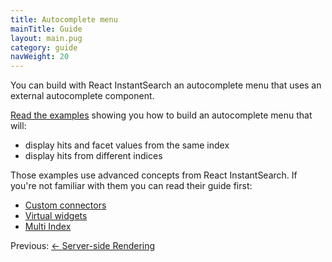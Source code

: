 ```yaml
---
title: Autocomplete menu
mainTitle: Guide
layout: main.pug
category: guide
navWeight: 20
---
```


You can build with React InstantSearch an autocomplete menu that uses an external autocomplete component.

[Read the examples](https://github.com/algolia/react-instantsearch/tree/v2/packages/react-instantsearch/examples/autocomplete)
 showing you how to build an autocomplete menu that will:
* display hits and facet values from the same index
* display hits from different indices

Those examples use advanced concepts from React InstantSearch. If you're not familiar with
them you can read their guide first:

* [Custom connectors](guide/Custom_connectors.html)
* [Virtual widgets](guide/Virtual_widgets.html)
* [Multi Index](guide/Multi_index.html)

<div class="guide-nav">
    <div class="guide-nav-left">
        Previous: <a href="guide/Server-Side_rendering.html">← Server-side Rendering</a>
    </div>
</div>
